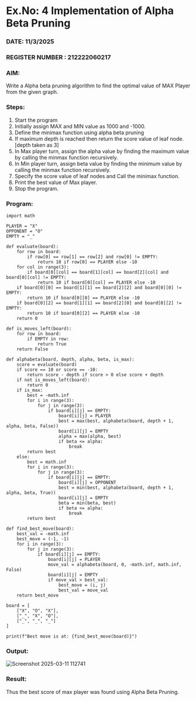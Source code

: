 # Ex.No: 4   Implementation of Alpha Beta Pruning 
### DATE: 11/3/2025                                                                  
### REGISTER NUMBER : 212222060217
### AIM: 
Write a Alpha beta pruning algorithm to find the optimal value of MAX Player from the given graph.
### Steps:
1. Start the program
2. Initially  assign MAX and MIN value as 1000 and -1000.
3.  Define the minimax function  using alpha beta pruning
4.  If maximum depth is reached then return the score value of leaf node. [depth taken as 3]
5.  In Max player turn, assign the alpha value by finding the maximum value by calling the minmax function recursively.
6.  In Min player turn, assign beta value by finding the minimum value by calling the minmax function recursively.
7.  Specify the score value of leaf nodes and Call the minimax function.
8.  Print the best value of Max player.
9.  Stop the program. 

### Program:
```
import math

PLAYER = "X"
OPPONENT = "O"
EMPTY = "_"

def evaluate(board):
    for row in board:
        if row[0] == row[1] == row[2] and row[0] != EMPTY:
            return 10 if row[0] == PLAYER else -10
    for col in range(3):
        if board[0][col] == board[1][col] == board[2][col] and board[0][col] != EMPTY:
            return 10 if board[0][col] == PLAYER else -10
    if board[0][0] == board[1][1] == board[2][2] and board[0][0] != EMPTY:
        return 10 if board[0][0] == PLAYER else -10
    if board[0][2] == board[1][1] == board[2][0] and board[0][2] != EMPTY:
        return 10 if board[0][2] == PLAYER else -10
    return 0

def is_moves_left(board):
    for row in board:
        if EMPTY in row:
            return True
    return False

def alphabeta(board, depth, alpha, beta, is_max):
    score = evaluate(board)
    if score == 10 or score == -10:
        return score - depth if score > 0 else score + depth
    if not is_moves_left(board):
        return 0
    if is_max:
        best = -math.inf
        for i in range(3):
            for j in range(3):
                if board[i][j] == EMPTY:
                    board[i][j] = PLAYER
                    best = max(best, alphabeta(board, depth + 1, alpha, beta, False))
                    board[i][j] = EMPTY
                    alpha = max(alpha, best)
                    if beta <= alpha:
                        break
        return best
    else:
        best = math.inf
        for i in range(3):
            for j in range(3):
                if board[i][j] == EMPTY:
                    board[i][j] = OPPONENT
                    best = min(best, alphabeta(board, depth + 1, alpha, beta, True))
                    board[i][j] = EMPTY
                    beta = min(beta, best)
                    if beta <= alpha:
                        break
        return best

def find_best_move(board):
    best_val = -math.inf
    best_move = (-1, -1)
    for i in range(3):
        for j in range(3):
            if board[i][j] == EMPTY:
                board[i][j] = PLAYER
                move_val = alphabeta(board, 0, -math.inf, math.inf, False)
                board[i][j] = EMPTY
                if move_val > best_val:
                    best_move = (i, j)
                    best_val = move_val
    return best_move

board = [
    ["X", "O", "X"],
    ["_", "X", "O"],
    ["_", "_", "_"]
]

print(f"Best move is at: {find_best_move(board)}")
```

### Output:
![Screenshot 2025-03-11 112741](https://github.com/user-attachments/assets/8986d826-5e2e-465a-b7da-c7f7a6b31990)



### Result:
Thus the best score of max player was found using Alpha Beta Pruning.
